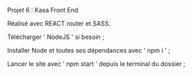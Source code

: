 Projet 6 : Kasa Front End

Réalisé avec REACT router et SASS.


Télécharger ' NodeJS ' si besoin ;

Installer Node et toutes ses dépendances avec ' npm i ' ;

Lancer le site avec ' npm start ' depuis le terminal du dossier ;
